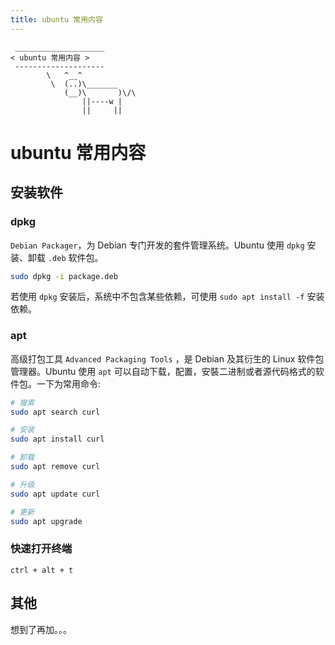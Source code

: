 ```yaml
---
title: ubuntu 常用内容
---
```




```:no-line-numbers
 ____________________
< ubuntu 常用内容 >
 --------------------
        \   ^__^
         \  (..)\_______
            (__)\       )\/\
                ||----w |
                ||     ||
```




# ubuntu 常用内容

## 安装软件


### dpkg

`Debian Packager`，为 Debian 专门开发的套件管理系统。Ubuntu 使用 `dpkg` 安装、卸载 `.deb` 软件包。

```sh
sudo dpkg -i package.deb
```

若使用 `dpkg` 安装后，系统中不包含某些依赖，可使用 `sudo apt install -f` 安装依赖。

### apt

高级打包工具 `Advanced Packaging Tools` ，是 Debian 及其衍生的 Linux 软件包管理器。Ubuntu 使用 `apt` 可以自动下载，配置，安裝二进制或者源代码格式的软件包。一下为常用命令:


```sh
# 搜索
sudo apt search curl

# 安装
sudo apt install curl

# 卸载
sudo apt remove curl

# 升级
sudo apt update curl

# 更新
sudo apt upgrade
```

### 快速打开终端

`ctrl + alt + t`

## 其他

想到了再加。。。

